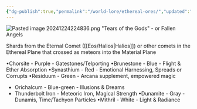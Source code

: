 ```yaml
---
{"dg-publish":true,"permalink":"/world-lore/ethereal-ores/","updated":"2024-12-24T21:48:37.694-06:00"}
---
```


![Pasted image 20241224224836.png](/img/user/Images/Pasted%20image%2020241224224836.png)
"Tears of the Gods" - or Fallen Angels

Shards from the Eternal Comet ([[Eos/Halios\|Halios]]) or other comets in the Ethereal Plane that crossed as meteors into the Material Plane

•Chorsite - Purple - Gatestones/Telporting
•Brunestone - Blue - Flight & Ether Absorption
•Synasthium - Red - Emotional Harnessing, Spreads or Corrupts
•Residuum - Green - Arcana supplement, empowered magic
- Orichalcum - Blue-green - Illusions & Dreams
- Thunderbolt Iron - Meteoric Iron, Magical Strength
•Dunamite - Gray - Dunamis, Time/Tachyon Particles
•Mithril - White - Light & Radiance 
